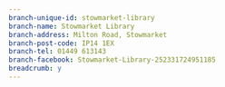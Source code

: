 ```yaml
---
branch-unique-id: stowmarket-library
branch-name: Stowmarket Library
branch-address: Milton Road, Stowmarket
branch-post-code: IP14 1EX
branch-tel: 01449 613143
branch-facebook: Stowmarket-Library-252331724951185
breadcrumb: y
---
```

